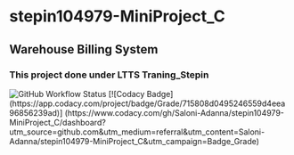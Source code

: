 # stepin104979-MiniProject_C
## Warehouse Billing System
### This project done under LTTS Traning_Stepin



<img alt="GitHub Workflow Status" src="https://img.shields.io/github/workflow/status/Saloni-Adanna/stepin104979-MiniProject_C/CI?label=C%2FC%2B%2B%20CI&logo=github">
[![Codacy Badge](https://app.codacy.com/project/badge/Grade/715808d0495246559d4eea96856239ad)] (https://www.codacy.com/gh/Saloni-Adanna/stepin104979-MiniProject_C/dashboard?utm_source=github.com&amp;utm_medium=referral&amp;utm_content=Saloni-Adanna/stepin104979-MiniProject_C&amp;utm_campaign=Badge_Grade)
